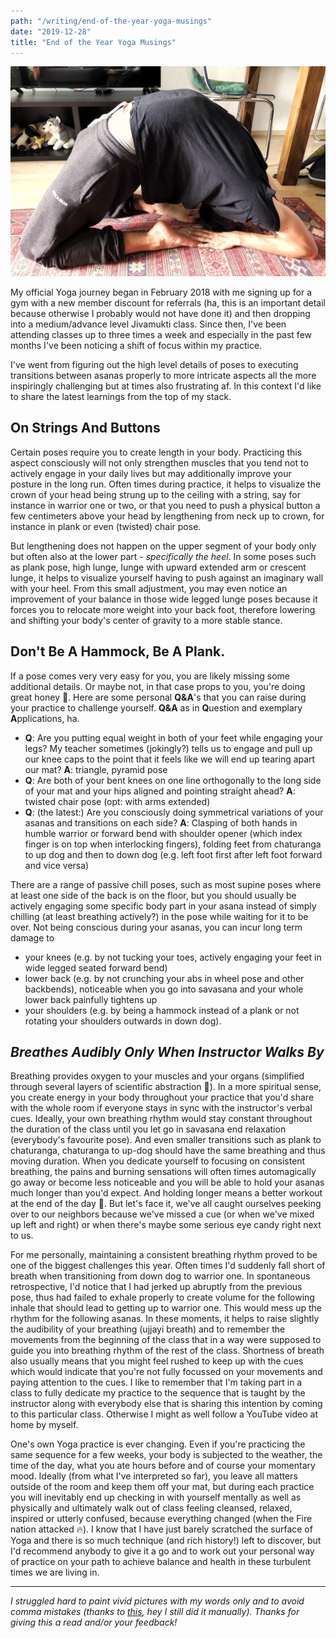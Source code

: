```yaml
---
path: "/writing/end-of-the-year-yoga-musings"
date: "2019-12-28"
title: "End of the Year Yoga Musings"
---
```


![](./yoga.jpeg)

My official Yoga journey began in February 2018 with me signing up for a gym with a new member discount for referrals (ha, this is an important detail because otherwise I probably would not have done it) and then dropping into a medium/advance level Jivamukti class. Since then, I've been attending classes up to three times a week and especially in the past few months I've been noticing a shift of focus within my practice.

I've went from figuring out the high level details of poses to executing transitions between asanas properly to more intricate aspects all the more inspiringly challenging but at times also frustrating af. In this context I'd like to share the latest learnings from the top of my stack.

## On Strings And Buttons

Certain poses require you to create length in your body. Practicing this aspect consciously will not only strengthen muscles that you tend not to actively engage in your daily lives but may additionally improve your posture in the long run. Often times during practice, it helps to visualize the crown of your head being strung up to the ceiling with a string, say for instance in warrior one or two, or that you need to push a physical button a few centimeters above your head by lengthening from neck up to crown, for instance in plank or even (twisted) chair pose.

But lengthening does not happen on the upper segment of your body only but often also at the lower part - _specifically the heel_. In some poses such as plank pose, high lunge, lunge with upward extended arm or crescent lunge, it helps to visualize yourself having to push against an imaginary wall with your heel. From this small adjustment, you may even notice an improvement of your balance in those wide legged lunge poses because it forces you to relocate more weight into your back foot, therefore lowering and shifting your body's center of gravity to a more stable stance.

## Don't Be A Hammock, Be A Plank.

If a pose comes very very easy for you, you are likely missing some additional details. Or maybe not, in that case props to you, you're doing great honey 🤜. Here are some personal **Q&A**'s that you can raise during your practice to challenge yourself. **Q&A** as in **Q**uestion and exemplary **A**pplications, ha.

- **Q**: Are you putting equal weight in both of your feet while engaging your legs? My teacher sometimes (jokingly?) tells us to engage and pull up our knee caps to the point that it feels like we will end up tearing apart our mat? **A**: triangle, pyramid pose
- **Q**: Are both of your bent knees on one line orthogonally to the long side of your mat and your hips aligned and pointing straight ahead? **A**: twisted chair pose (opt: with arms extended)
- **Q**: (the latest:) Are you consciously doing symmetrical variations of your asanas and transitions on each side? **A**: Clasping of both hands in humble warrior or forward bend with shoulder opener (which index finger is on top when interlocking fingers), folding feet from chaturanga to up dog and then to down dog (e.g. left foot first after left foot forward and vice versa)

There are a range of passive chill poses, such as most supine poses where at least one side of the back is on the floor, but you should usually be actively engaging some specific body part in your asana instead of simply chilling (at least breathing actively?) in the pose while waiting for it to be over. Not being conscious during your asanas, you can incur long term damage to

- your knees (e.g. by not tucking your toes, actively engaging your feet in wide legged seated forward bend)
- lower back (e.g. by not crunching your abs in wheel pose and other backbends), noticeable when you go into savasana and your whole lower back painfully tightens up
- your shoulders (e.g. by being a hammock instead of a plank or not rotating your shoulders outwards in down dog).

## _Breathes Audibly Only When Instructor Walks By_

Breathing provides oxygen to your muscles and your organs (simplified through several layers of scientific abstraction 🧬). In a more spiritual sense, you create energy in your body throughout your practice that you'd share with the whole room if everyone stays in sync with the instructor's verbal cues. Ideally, your own breathing rhythm would stay constant throughout the duration of the class until you let go in savasana end relaxation (everybody's favourite pose). And even smaller transitions such as plank to chaturanga, chaturanga to up-dog should have the same breathing and thus moving duration. When you dedicate yourself to focusing on consistent breathing, the pains and burning sensations will often times automagically go away or become less noticeable and you will be able to hold your asanas much longer than you'd expect. And holding longer means a better workout at the end of the day 🎉. But let's face it, we've all caught ourselves peeking over to our neighbors because we've missed a cue (or when we've mixed up left and right) or when there's maybe some serious eye candy right next to us.

For me personally, maintaining a consistent breathing rhythm proved to be one of the biggest challenges this year. Often times I'd suddenly fall short of breath when transitioning from down dog to warrior one. In spontaneous retrospective, I'd notice that I had jerked up abruptly from the previous pose, thus had failed to exhale properly to create volume for the following inhale that should lead to getting up to warrior one. This would mess up the rhythm for the following asanas. In these moments, it helps to raise slightly the audibility of your breathing (ujjayi breath) and to remember the movements from the beginning of the class that in a way were supposed to guide you into breathing rhythm of the rest of the class. Shortness of breath also usually means that you might feel rushed to keep up with the cues which would indicate that you're not fully focussed on your movements and paying attention to the cues. I like to remember that I'm taking part in a class to fully dedicate my practice to the sequence that is taught by the instructor along with everybody else that is sharing this intention by coming to this particular class. Otherwise I might as well follow a YouTube video at home by myself.

One's own Yoga practice is ever changing. Even if you're practicing the same sequence for a few weeks, your body is subjected to the weather, the time of the day, what you ate hours before and of course your momentary mood. Ideally (from what I've interpreted so far), you leave all matters outside of the room and keep them off your mat, but during each practice you will inevitably end up checking in with yourself mentally as well as physically and ultimately walk out of class feeling cleansed, relaxed, inspired or utterly confused, because everything changed (when the Fire nation attacked 🔥). I know that I have just barely scratched the surface of Yoga and there is so much technique (and rich history!) left to discover, but I'd recommend anybody to give it a go and to work out your personal way of practice on your path to achieve balance and health in these turbulent times we are living in.

---

_I struggled hard to paint vivid pictures with my words only and to avoid comma mistakes (thanks to [this](https://www.grammarly.com/blog/comma/), hey I still did it manually). Thanks for giving this a read and/or your feedback!_
